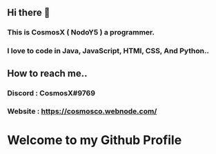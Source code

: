 ## Hi there 👋

### This is CosmosX ( NodoY5 ) a programmer.
### I love to code in Java, JavaScript, HTMl, CSS, And Python..

## How to reach me..

### Discord : CosmosX#9769
### Website : https://cosmosco.webnode.com/


# Welcome to my Github Profile
